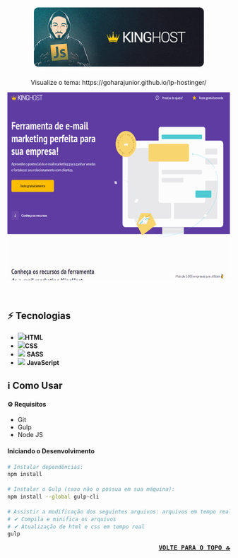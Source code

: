 <h1 align="center">
    <br>
    <img src=".github/king-host.png" alt="Logo Draft Theme">
    <br>
</h1>
<p align="center"> Visualize o tema:
    https://goharajunior.github.io/lp-hostinger/
</p>

<div align="center" >
    <img src=".github/demo-project.gif" alt="Demonstração do Tema" height="425">
</div>
<br>
<br>

## ⚡ Tecnologias

-   <img src="https://img.icons8.com/color/50/000000/html-5.png"  width="20px"/>**HTML**
-   <img src="https://img.icons8.com/color/48/000000/css3.png" width="20px"/>**CSS**
-   <img src="https://img.icons8.com/color/48/000000/sass-avatar.png" width="20px"/> **SASS**
-   <img src="https://img.icons8.com/color/48/000000/javascript--v1.png"  width="20px"/> **JavaScript**

## ℹ️ Como Usar

#### ⚙️ Requisitos

-   Git
-   Gulp
-   Node JS


#### Iniciando o Desenvolvimento

```sh
# Instalar dependências:
npm install

# Instalar o Gulp (caso não o possua em sua máquina):
npm install --global gulp-cli

# Assistir a modificação dos seguintes arquivos: arquivos em tempo real
# ✔ Compila e minifica os arquivos
# ✔ Atualização de html e css em tempo real
gulp

```

<p align="right"><kbd><b>
    <a href="#top">VOLTE PARA O TOPO 🔝</a>
</b></kbd></p> 
